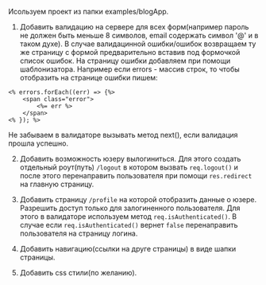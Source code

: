 

Исользуем проект из папки examples/blogApp.
1. Добавить валидацию на сервере для всех форм(например пароль не должен быть меньше 8 символов, email содержать символ '@' и в таком духе). В случае валидацинной ошибки/ошибок возвращаем ту же страницу с формой предварительно вставив под формочкой список ошибок. На страницу ошибки добавляем при помощи шаблонизатора.
Например если errors - массив строк, то чтобы отобразить на странице ошибки пишем: 
```ejs
<% errors.forEach((err) => {%>
    <span class="error">
        <%= err %>
    </span>
<% }); %>
```
Не забываем в валидаторе вызывать метод next(), если валидация прошла успешно.

2. Добавить возможность юзеру вылогиниться. Для этого создать отдельный роут(путь)
```/logout``` в котором вызвать ```req.logout()``` и после этого перенаправить пользователя при помощи ```res.redirect``` на главную страницу.

3. Добавить страницу ```/profile``` на которой отобразить данные о юзере. 
Разрешить доступ только для залогиненного пользователя. Для этого в валидаторе используем метод ```req.isAuthenticated()```. В случае если ```req.isAuthenticated()``` вернет ```false``` перенаправить пользователя на страницу логина. 

3. Добавить навигацию(ссылки на друге страницы) в виде шапки страницы.

4. Добавить css стили(по желанию).


